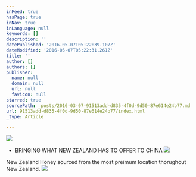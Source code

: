 ```yaml
---
inFeed: true
hasPage: true
inNav: true
inLanguage: null
keywords: []
description: ''
datePublished: '2016-05-07T05:22:39.107Z'
dateModified: '2016-05-07T05:22:31.261Z'
title: ''
author: []
authors: []
publisher:
  name: null
  domain: null
  url: null
  favicon: null
starred: true
sourcePath: _posts/2016-03-07-91513add-d835-4f0d-9d50-87e614e24b77.md
url: 91513add-d835-4f0d-9d50-87e614e24b77/index.html
_type: Article

---
```

![](https://the-grid-user-content.s3-us-west-2.amazonaws.com/e9e6d427-d0fc-4c70-a1db-581e619ac66b.jpg)

* BRINGING WHAT NEW ZEALAND HAS TO OFFER TO CHINA
![](https://the-grid-user-content.s3-us-west-2.amazonaws.com/260f3f8a-45cc-4661-a136-090ca8ccb0cc.jpg)

New Zealand Honey sourced from the most preimum location thorughout New Zealand. ![](https://the-grid-user-content.s3-us-west-2.amazonaws.com/9a1e2cc5-e12f-4fdb-a7e3-53ffea1c297a.jpg)